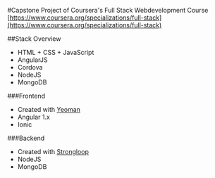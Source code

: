 #Capstone Project of Coursera's Full Stack Webdevelopment Course
[https://www.coursera.org/specializations/full-stack](https://www.coursera.org/specializations/full-stack)

##Stack Overview

- HTML + CSS + JavaScript
- AngularJS
- Cordova
- NodeJS
- MongoDB



###Frontend

- Created with [Yeoman](yeoman.io)
- Angular 1.x
- Ionic

###Backend

- Created with [Strongloop](https://strongloop.com/)
- NodeJS
- MongoDB
